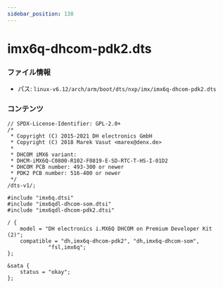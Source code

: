 ```yaml
---
sidebar_position: 138
---
```

# imx6q-dhcom-pdk2.dts

### ファイル情報

- パス: `linux-v6.12/arch/arm/boot/dts/nxp/imx/imx6q-dhcom-pdk2.dts`

### コンテンツ

```dts
// SPDX-License-Identifier: GPL-2.0+
/*
 * Copyright (C) 2015-2021 DH electronics GmbH
 * Copyright (C) 2018 Marek Vasut <marex@denx.de>
 *
 * DHCOM iMX6 variant:
 * DHCM-iMX6Q-C0800-R102-F0819-E-SD-RTC-T-HS-I-01D2
 * DHCOM PCB number: 493-300 or newer
 * PDK2 PCB number: 516-400 or newer
 */
/dts-v1/;

#include "imx6q.dtsi"
#include "imx6qdl-dhcom-som.dtsi"
#include "imx6qdl-dhcom-pdk2.dtsi"

/ {
	model = "DH electronics i.MX6Q DHCOM on Premium Developer Kit (2)";
	compatible = "dh,imx6q-dhcom-pdk2", "dh,imx6q-dhcom-som",
		     "fsl,imx6q";
};

&sata {
	status = "okay";
};

```
